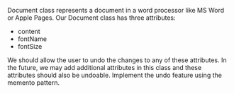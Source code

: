 Document class represents a document in a word processor like MS Word or Apple Pages. Our Document class has three attributes:  

- content 
- fontName 
- fontSize   

We should allow the user to undo the changes to any of these attributes. In the future, we may add additional attributes in this class and these attributes should also be undoable.  Implement the undo feature using the memento pattern. 